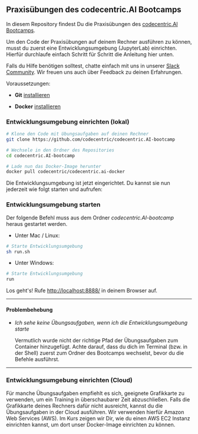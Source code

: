 ## Praxisübungen des codecentric.AI Bootcamps

In diesem Repository findest Du die Praxisübungen des [codecentric.AI Bootcamps](https://bootcamp.codecentric.ai).

Um den Code der Praxisübungen auf deinem Rechner ausführen zu können, musst du zuerst eine Entwicklungsumgebung (JupyterLab) einrichten. Hierfür durchlaufe einfach Schritt für Schritt die Anleitung hier unten.

Falls du Hilfe benötigen solltest, chatte einfach mit uns in unserer [Slack Community](https://join.slack.com/t/cc-ai-bootcamp/shared_invite/enQtNTQyMTk0MzM2OTMxLTNkODg2YzIwYjdhZGI4YmU3YWNhMDc4NmIwZmFmMmJiN2JiODM1M2EyYTQxZGNhZjQwOGIwMTRlMDlhYzg1YTI). Wir freuen uns auch über Feedback zu deinen Erfahrungen.

Voraussetzungen:

- **Git** [installieren](https://git-scm.com/book/de/v1/Los-geht%E2%80%99s-Git-installieren)

- **Docker** [installieren](https://docs.docker.com/install/)

### Entwicklungsumgebung einrichten (lokal)

```bash
# Klone den Code mit Übungsaufgaben auf deinen Rechner
git clone https://github.com/codecentric/codecentric.AI-bootcamp

# Wechsele in den Ordner des Repositories
cd codecentric.AI-bootcamp

# Lade nun das Docker-Image herunter
docker pull codecentric/codecentric.ai-docker
```

Die Entwicklungsumgebung ist jetzt eingerichtet. Du kannst sie nun jederzeit wie folgt starten und aufrufen:

### Entwicklungsumgebung starten

Der folgende Befehl muss aus dem Ordner *codecentric.AI-bootcamp* heraus gestartet werden.

  - Unter Mac / Linux:

```bash
# Starte Entwicklungsumgebung
sh run.sh
```
  - Unter Windows:

```bash
# Starte Entwicklungsumgebung 
run
```

Los geht's! Rufe [http://localhost:8888/](http://localhost:8888/) in deinem Browser auf.

---

#### Problembehebung
* *Ich sehe keine Übungsaufgaben, wenn ich die Entwicklungsumgebung starte*

   Vermutlich wurde nicht der richtige Pfad der Übungsaufgaben zum Container hinzugefügt. Achte darauf, dass du dich im    Terminal (bzw. in der Shell) zuerst zum Ordner des Bootcamps wechselst, bevor du die Befehle ausführst.

---

### Entwicklungsumgebung einrichten (Cloud)

Für manche Übungsaufgaben empfiehlt es sich, geeignete Grafikkarte zu verwenden, um ein Training in überschaubarer Zeit abzuschließen. Falls die Grafikkarte deines Rechners dafür nicht ausreicht, kannst du die Übungsaufgaben in der Cloud ausführen. Wir verwenden hierfür Amazon Web Services (AWS). Im Kurs zeigen wir Dir, wie du einen AWS EC2 Instanz einrichten kannst, um dort unser Docker-Image einrichten zu können.
